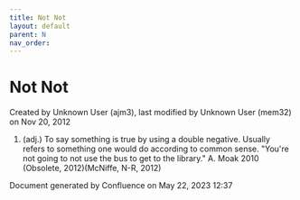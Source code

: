 ```yaml
---
title: Not Not
layout: default
parent: N
nav_order:
---
```


# Not Not

Created by  Unknown User (ajm3), last modified by  Unknown User (mem32) on Nov 20, 2012

1. (adj.) To say something is true by using a double negative. Usually refers to something one would do according to common sense. &quot;You're not going to not use the bus to get to the library.&quot; A. Moak 2010 (Obsolete, 2012)(McNiffe, N-R, 2012)

Document generated by Confluence on May 22, 2023 12:37


